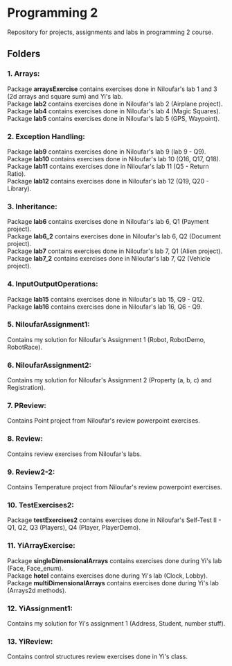 # Programming 2

Repository for projects, assignments and labs in programming 2 course.

## Folders

### 1. Arrays:

<p>
    Package <b>arraysExercise</b> contains exercises done in Niloufar's lab 1 and 3 (2d arrays and square sum) and Yi's lab. <br>
    Package <b>lab2</b> contains exercises done in Niloufar's lab 2 (Airplane project). <br>
    Package <b>lab4</b> contains exercises done in Niloufar's lab 4 (Magic Squares). <br>
    Package <b>lab5</b> contains exercises done in Niloufar's lab 5 (GPS, Waypoint). 
</p>

### 2. Exception Handling:

<p> 
    Package <b>lab9</b> contains exercises done in Niloufar's lab 9 (lab 9 - Q9). <br>
    Package <b>lab10</b> contains exercises done in Niloufar's lab 10 (Q16, Q17, Q18). <br>
    Package <b>lab11</b> contains exercises done in Niloufar's lab 11 (Q5 - Return Ratio). <br>
    Package <b>lab12</b> contains exercises done in Niloufar's lab 12 (Q19, Q20 - Library). 
</p>

### 3. Inheritance: 

<p> 
    Package <b>lab6</b> contains exercises done in Niloufar's lab 6, Q1 (Payment project). <br>
    Package <b>lab6_2</b> contains exercises done in Niloufar's lab 6, Q2 (Document project). <br>
    Package <b>lab7</b> contains exercises done in Niloufar's lab 7, Q1 (Alien project). <br>
    Package <b>lab7_2</b> contains exercises done in Niloufar's lab 7, Q2 (Vehicle project). 
</p>

### 4. InputOutputOperations: 

<p> 
    Package <b>lab15</b> contains exercises done in Niloufar's lab 15, Q9 - Q12. <br>
    Package <b>lab16</b> contains exercises done in Niloufar's lab 16, Q6 - Q9. <br>
</p>

### 5. NiloufarAssignment1: 

<p> 
    Contains my solution for Niloufar's Assignment 1 (Robot, RobotDemo, RobotRace). <br>
</p>

### 6. NiloufarAssignment2: 

<p> 
    Contains my solution for Niloufar's Assignment 2 (Property (a, b, c) and Registration). <br>
</p>

###  7. PReview: 

<p>
    Contains Point project from Niloufar's review powerpoint exercises. 
</p>

### 8. Review:

<p> 
    Contains review exercises from Niloufar's labs.
</p>

### 9. Review2-2:

<p> 
    Contains Temperature project from Niloufar's review powerpoint exercises. 
</p>

### 10. TestExercises2:

<p>
    Package <b>testExercises2</b> contains exercises done in Niloufar's Self-Test II - Q1, Q2, Q3 (Players), Q4 (Player, PlayerDemo). <br>
</p>

### 11. YiArrayExercise:

<p> 
    Package <b>singleDimensionalArrays</b> contains exercises done during Yi's lab (Face, Face_enum). <br>
    Package <b>hotel</b> contains exercises done during Yi's lab (Clock, Lobby). <br>
    Package <b>multiDimensionalArrays</b> contains exercises done during Yi's lab (Arrays2d methods).
</p>

### 12. YiAssignment1:

<p>
    Contains my solution for Yi's assignment 1 (Address, Student, number stuff).
</p>

### 13. YiReview:

<p> 
    Contains control structures review exercises done in Yi's class.
</p>